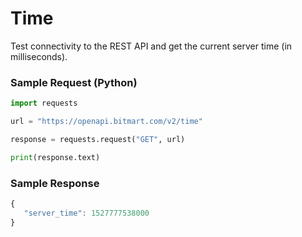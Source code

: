 # Time

Test connectivity to the REST API and get the current server time (in milliseconds).

### Sample Request \(Python\)

```py
import requests

url = "https://openapi.bitmart.com/v2/time"

response = requests.request("GET", url)

print(response.text)
```

### Sample Response

```js
{
   "server_time": 1527777538000
}
```



